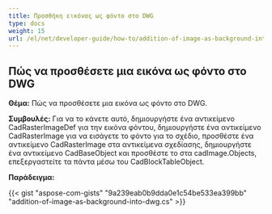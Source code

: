 ```yaml
---
title: Προσθήκη εικόνας ως φόντο στο DWG
type: docs
weight: 15
url: /el/net/developer-guide/how-to/addition-of-image-as-background-into-dwg/
---
```


## **Πώς να προσθέσετε μια εικόνα ως φόντο στο DWG**

**Θέμα:** Πώς να προσθέσετε μια εικόνα ως φόντο στο DWG.

**Συμβουλές:** Για να το κάνετε αυτό, δημιουργήστε ένα αντικείμενο CadRasterImageDef για την εικόνα φόντου, δημιουργήστε ένα αντικείμενο CadRasterImage για να εισάγετε το φόντο για το σχέδιο, προσθέστε ένα αντικείμενο CadRasterImage στα αντικείμενα σχεδίασης, δημιουργήστε ένα αντικείμενο CadBaseObject και προσθέστε το στα cadImage.Objects, επεξεργαστείτε τα πάντα μέσω του CadBlockTableObject.

**Παράδειγμα:**

{{< gist "aspose-com-gists" "9a239eab0b9dda0e1c54be533ea399bb" "addition-of-image-as-background-into-dwg.cs" >}}
